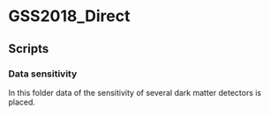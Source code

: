 # GSS2018_Direct

## Scripts

### Data sensitivity

In this folder data of the sensitivity of several dark matter detectors is placed.
